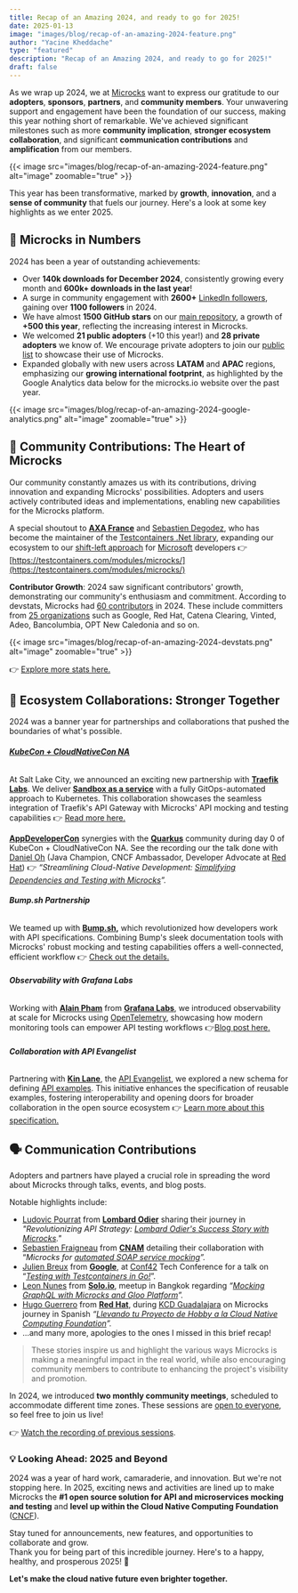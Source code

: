 ```yaml
---
title: Recap of an Amazing 2024, and ready to go for 2025!
date: 2025-01-13
image: "images/blog/recap-of-an-amazing-2024-feature.png"
author: "Yacine Kheddache"
type: "featured"
description: "Recap of an Amazing 2024, and ready to go for 2025!"
draft: false
---
```


As we wrap up 2024, we at [Microcks](https://microcks.io/) want to express our gratitude to our **adopters**, **sponsors**, **partners**, and **community members**. Your unwavering support and engagement have been the foundation of our success, making this year nothing short of remarkable. We've achieved significant milestones such as more **community implication**, **stronger ecosystem collaboration**, and significant **communication contributions** and **amplification** from our members.

{{< image src="images/blog/recap-of-an-amazing-2024-feature.png" alt="image" zoomable="true" >}}

This year has been transformative, marked by **growth**, **innovation**, and a **sense of community** that fuels our journey. Here's a look at some key highlights as we enter 2025.

## 🚀 Microcks in Numbers

2024 has been a year of outstanding achievements:

* Over **140k downloads for December 2024**, consistently growing every month and **600k+ downloads in the last year**!
* A surge in community engagement with **2600+** [LinkedIn followers](https://www.linkedin.com/company/microcks), gaining over **1100 followers** in 2024.
* We have almost **1500 GitHub stars** on our [main repository](https://github.com/microcks/microcks), a growth of **+500 this year**, reflecting the increasing interest in Microcks.
* We welcomed **21 public adopters** (+10 this year!) and **28 private adopters** we know of. We encourage private adopters to join our [public list](https://github.com/microcks/.github/blob/main/ADOPTERS.md) to showcase their use of Microcks.
* Expanded globally with new users across **LATAM** and **APAC** regions, emphasizing our **growing international footprint**, as highlighted by the Google Analytics data below for the microcks.io website over the past year.

{{< image src="images/blog/recap-of-an-amazing-2024-google-analytics.png" alt="image" zoomable="true" >}}

## 🙌 Community Contributions: The Heart of Microcks

Our community constantly amazes us with its contributions, driving innovation and expanding Microcks' possibilities. Adopters and users actively contributed ideas and implementations, enabling new capabilities for the Microcks platform.

A special shoutout to [**AXA France**](https://www.axa.com/en) and [Sebastien Degodez](https://fr.linkedin.com/in/sebastien-degodez), who has become the maintainer of the [Testcontainers .Net library](https://github.com/microcks/microcks-testcontainers-dotnet), expanding our ecosystem to our [shift-left approach](https://www.linkedin.com/pulse/how-microcks-fit-unify-inner-outer-loops-cloud-native-kheddache/) for [Microsoft](https://developer.microsoft.com/en-us/) developers 👉 [https://testcontainers.com/modules/microcks/](https://testcontainers.com/modules/microcks/)

**Contributor Growth**: 2024 saw significant contributors' growth, demonstrating our community's enthusiasm and commitment. According to devstats, Microcks had [60 contributors](https://microcks.devstats.cncf.io/d/22/prs-authors-table?orgId=1&var-period_name=Last%20year&var-repogroup_name=All) in 2024\. These include committers from [25 organizations](https://microcks.devstats.cncf.io/d/5/companies-table?orgId=1&var-period_name=Last%20year&var-metric=contributions) such as Google, Red Hat, Catena Clearing, Vinted, Adeo, Bancolumbia, OPT New Caledonia and so on.

{{< image src="images/blog/recap-of-an-amazing-2024-devstats.png" alt="image" zoomable="true" >}}

👉 [Explore more stats here.](https://microcks.devstats.cncf.io/d/8/dashboards?orgId=1&refresh=15m&from=now-1y&to=now-1h)

## 🌟 Ecosystem Collaborations: Stronger Together

2024 was a banner year for partnerships and collaborations that pushed the boundaries of what's possible.

###### [**KubeCon \+ CloudNativeCon NA**](https://www.linkedin.com/pulse/reflections-kubecon-na-2024-salt-lake-city-above-clouds-kheddache-lupke/?trackingId=1jl%2BmdKoReiQepSJClxNPQ%3D%3D)

At Salt Lake City, we announced an exciting new partnership with [**Traefik Labs**](https://traefik.io/). We deliver [**Sandbox as a service**](https://traefik.io/solutions/api-mocking/?ref=traefik.io) with a fully GitOps-automated approach to Kubernetes. This collaboration showcases the seamless integration of Traefik's API Gateway with Microcks' API mocking and testing capabilities 👉 [Read more here.](https://traefik.io/press/traefik-labs-launches-api-sandbox-as-a-service-and-strengthens-kubernetes-gateway-api-leadership/)

[**AppDeveloperCon**](https://events.linuxfoundation.org/kubecon-cloudnativecon-north-america/co-located-events/appdevelopercon/) synergies with the [**Quarkus**](https://quarkus.io/) community during day 0 of KubeCon \+ CloudNativeCon NA. See the recording our the talk done with [Daniel Oh](https://www.linkedin.com/in/daniel-oh-083818112/) (Java Champion, CNCF Ambassador, Developer Advocate at [Red Hat](https://www.redhat.com/)) 👉 *“Streamlining Cloud-Native Development: [Simplifying Dependencies and Testing with Microcks](https://youtu.be/PeQyAVJo52I?si=NdNL8bps2JXaY3ub)”.*

###### **Bump.sh Partnership**

We teamed up with [**Bump.sh**](http://bump.sh)**,** which revolutionized how developers work with API specifications. Combining Bump's sleek documentation tools with Microcks' robust mocking and testing capabilities offers a well-connected, efficient workflow 👉 [Check out the details.](https://bump.sh/blog/microcks-bump-sh-testing-mocking-docs)

###### **Observability with Grafana Labs**

Working with [**Alain Pham**](https://www.linkedin.com/in/alainpham/) from [**Grafana Labs**](https://grafana.com/), we introduced observability at scale for Microcks using [OpenTelemetry](https://opentelemetry.io/), showcasing how modern monitoring tools can empower API testing workflows 👉[Blog post here.](https://microcks.io/blog/observability-for-microcks-at-scale/)

###### **Collaboration with API Evangelist**

Partnering with [**Kin Lane**](https://www.linkedin.com/in/kinlane), the [API Evangelist](https://apievangelist.com/), we explored a new schema for defining [API examples](https://microcks.io/documentation/references/examples/). This initiative enhances the specification of reusable examples, fostering interoperability and opening doors for broader collaboration in the open source ecosystem 👉 [Learn more about this specification.](https://apievangelist.com/2024/12/13/a-new-spec-just-for-your-api-examples/)

## 🗣️ Communication Contributions

Adopters and partners have played a crucial role in spreading the word about Microcks through talks, events, and blog posts.

Notable highlights include:

* [Ludovic Pourrat](https://www.linkedin.com/in/ludovic-pourrat/) from [**Lombard Odier**](https://www.lombardodier.com/home.html) sharing their journey in *"Revolutionizing API Strategy: [Lombard Odier's Success Story with Microcks](https://microcks.io/blog/lombard-odier-revolutionizing-api-strategy/)."*  
* [Sebastien Fraigneau](https://www.linkedin.com/in/s%c3%a9bastien-fraigneau-82826a2/) from [**CNAM**](https://www.assurance-maladie.ameli.fr/) detailing their collaboration with “*Microcks for [automated SOAP service mocking](https://microcks.io/blog/cnam-soap-service-mocking/)”.*  
* [Julien Breux](https://www.linkedin.com/in/julienbreux/) from [**Google**](https://cloud.google.com/), at [Conf42](https://www.conf42.com/) Tech Conference for a talk on “[*Testing with Testcontainers in Go\!*](https://www.conf42.com/Golang_2024_Julien_Breux_test_testcontainers_container)”.  
* [Leon Nunes](https://www.linkedin.com/in/leon-nunes/) from [**Solo.io**](http://solo.io), meetup in Bangkok regarding *“[Mocking GraphQL with Microcks and Gloo Platform](https://youtu.be/wOTescSFiA4?si=zhukQ42lNv3W8rds)”.*  
* [Hugo Guerrero](https://www.linkedin.com/in/hugoguerrero/) from [**Red Hat**](https://www.redhat.com/en), during [KCD Guadalajara](https://community.cncf.io/kcd-guadalajara/) on Microcks journey in Spanish *“[Llevando tu Proyecto de Hobby a la Cloud Native Computing Foundation](https://youtu.be/wpS7ZrEeIi4?si=DRBA-Ytj4h9sVd44)”.*  
* ...and many more, apologies to the ones I missed in this brief recap\!

> These stories inspire us and highlight the various ways Microcks is making a meaningful impact in the real world, while also encouraging community members to contribute to enhancing the project's visibility and promotion.

In 2024, we introduced **two monthly community meetings**, scheduled to accommodate different time zones. These sessions are [open to everyone](https://github.com/microcks/community/blob/main/JOIN-OUR-MEETINGS.md), so feel free to join us live\!

👉 [Watch the recording of previous sessions](https://www.youtube.com/c/Microcks/live).

### **💡 Looking Ahead: 2025 and Beyond**

2024 was a year of hard work, camaraderie, and innovation. But we're not stopping here. In 2025, exciting news and activities are lined up to make Microcks the **\#1 open source solution for API and microservices mocking and testing** and **level up within the Cloud Native Computing Foundation** ([CNCF](https://www.cncf.io/?s=microcks)).

Stay tuned for announcements, new features, and opportunities to collaborate and grow.  
Thank you for being part of this incredible journey. Here's to a happy, healthy, and prosperous 2025\! 🥂

**Let's make the cloud native future even brighter together.**
